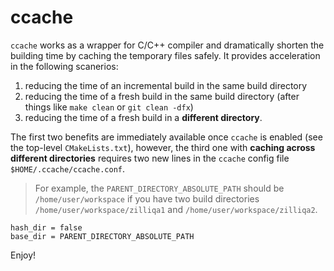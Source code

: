 # ccache

`ccache` works as a wrapper for C/C++ compiler and dramatically shorten the building time by caching the temporary files safely. It provides acceleration in the following scanerios:

1. reducing the time of an incremental build in the same build directory
2. reducing the time of a fresh build in the same build directory (after things like `make clean` or `git clean -dfx`)
3. reducing the time of a fresh build in a **different directory**.

The first two benefits are immediately available once `ccache` is enabled (see the top-level `CMakeLists.txt`), however, the third one with **caching across different directories** requires two new lines in the `ccache` config file `$HOME/.ccache/ccache.conf`.

> For example, the `PARENT_DIRECTORY_ABSOLUTE_PATH` should be `/home/user/workspace` if you have two build directories `/home/user/workspace/zilliqa1` and `/home/user/workspace/zilliqa2`.

```
hash_dir = false
base_dir = PARENT_DIRECTORY_ABSOLUTE_PATH
```

Enjoy!

